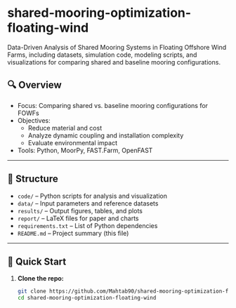# shared-mooring-optimization-floating-wind
Data-Driven Analysis of Shared Mooring Systems in Floating Offshore Wind Farms, including datasets, simulation code, modeling scripts, and visualizations for comparing shared and baseline mooring configurations.


## 🔍 Overview

- Focus: Comparing shared vs. baseline mooring configurations for FOWFs  
- Objectives:
  - Reduce material and cost
  - Analyze dynamic coupling and installation complexity
  - Evaluate environmental impact
- Tools: Python, MoorPy, FAST.Farm, OpenFAST

---

## 📁 Structure

- `code/` – Python scripts for analysis and visualization  
- `data/` – Input parameters and reference datasets  
- `results/` – Output figures, tables, and plots  
- `report/` – LaTeX files for paper and charts  
- `requirements.txt` – List of Python dependencies  
- `README.md` – Project summary (this file)

---

## 🚀 Quick Start

1. **Clone the repo:**
   ```bash
   git clone https://github.com/Mahtab90/shared-mooring-optimization-floating-wind.git
   cd shared-mooring-optimization-floating-wind
